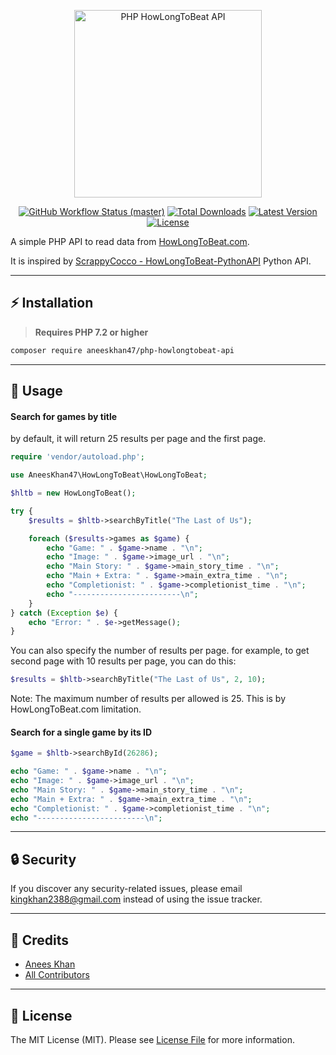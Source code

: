 <p align="center">
    <img src="https://banners.beyondco.de/HowLongToBeat%20PHP%20API.png?theme=light&packageManager=composer+require&packageName=aneeskhan47%2Fphp-howlongtobeat-api&pattern=architect&style=style_1&description=A+PHP+API+wrapper+for+HowLongToBeat.com&md=1&showWatermark=0&fontSize=100px&images=https%3A%2F%2Fwww.php.net%2Fimages%2Flogos%2Fnew-php-logo.svg" height="300" alt="PHP HowLongToBeat API">
    <p align="center">
        <a href="https://github.com/aneeskhan47/php-howlongtobeat-api/actions"><img alt="GitHub Workflow Status (master)" src="https://github.com/aneeskhan47/php-howlongtobeat-api/actions/workflows/tests.yml/badge.svg"></a>
        <a href="https://packagist.org/packages/aneeskhan47/php-howlongtobeat-api"><img alt="Total Downloads" src="https://img.shields.io/packagist/dt/aneeskhan47/php-howlongtobeat-api"></a>
        <a href="https://packagist.org/packages/aneeskhan47/php-howlongtobeat-api"><img alt="Latest Version" src="https://img.shields.io/packagist/v/aneeskhan47/php-howlongtobeat-api"></a>
        <a href="https://packagist.org/packages/aneeskhan47/php-howlongtobeat-api"><img alt="License" src="https://img.shields.io/packagist/l/aneeskhan47/php-howlongtobeat-api"></a>
    </p>
</p>

A simple PHP API to read data from [HowLongToBeat.com](https://howlongtobeat.com).

It is inspired by [ScrappyCocco - HowLongToBeat-PythonAPI](https://github.com/ScrappyCocco/HowLongToBeat-PythonAPI) Python API.

------

## ⚡️ Installation

> **Requires PHP 7.2 or higher**

```bash
composer require aneeskhan47/php-howlongtobeat-api
```

------

## 🚀 Usage

#### Search for games by title

by default, it will return 25 results per page and the first page.

```php
require 'vendor/autoload.php';

use AneesKhan47\HowLongToBeat\HowLongToBeat;

$hltb = new HowLongToBeat();

try {
    $results = $hltb->searchByTitle("The Last of Us");

    foreach ($results->games as $game) {
        echo "Game: " . $game->name . "\n";
        echo "Image: " . $game->image_url . "\n";
        echo "Main Story: " . $game->main_story_time . "\n";
        echo "Main + Extra: " . $game->main_extra_time . "\n";
        echo "Completionist: " . $game->completionist_time . "\n";
        echo "------------------------\n";
    }
} catch (Exception $e) {
    echo "Error: " . $e->getMessage();
}
```

You can also specify the number of results per page. for example, to get second page with 10 results per page, you can do this:

```php
$results = $hltb->searchByTitle("The Last of Us", 2, 10);
```

Note: The maximum number of results per allowed is 25. This is by HowLongToBeat.com limitation.

#### Search for a single game by its ID

```php
$game = $hltb->searchById(26286);

echo "Game: " . $game->name . "\n";
echo "Image: " . $game->image_url . "\n";
echo "Main Story: " . $game->main_story_time . "\n";
echo "Main + Extra: " . $game->main_extra_time . "\n";
echo "Completionist: " . $game->completionist_time . "\n";
echo "------------------------\n";
```

------

## 🔒 Security

If you discover any security-related issues, please email kingkhan2388@gmail.com instead of using the issue tracker.

------

## 🙌 Credits

- [Anees Khan](https://github.com/aneeskhan47)
- [All Contributors](../../contributors)

------

## 📜 License

The MIT License (MIT). Please see [License File](LICENSE.md) for more information.